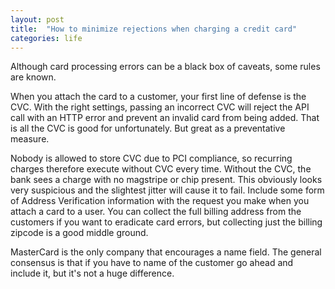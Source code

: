 ```yaml
---
layout: post
title:  "How to minimize rejections when charging a credit card"
categories: life
---
```


Although card processing errors can be a black box of caveats, some rules are known.
<!--more-->

When you attach the card to a customer, your first line of defense is the CVC. With the right settings, passing an incorrect CVC will reject the API call with an HTTP error and prevent an invalid card from being added. That is all the CVC is good for unfortunately. But great as a preventative measure.

Nobody is allowed to store CVC due to PCI compliance, so recurring charges therefore execute without CVC every time. Without the CVC, the bank sees a charge with no magstripe or chip present. This obviously looks very suspicious and the slightest jitter will cause it to fail. Include some form of Address Verification information with the request you make when you attach a card to a user. You can collect the full billing address from the customers if you want to eradicate card errors, but collecting just the billing zipcode is a good middle ground.

MasterCard is the only company that encourages a name field. The general consensus is that if you have to name of the customer go ahead and include it, but it's not a huge difference.
